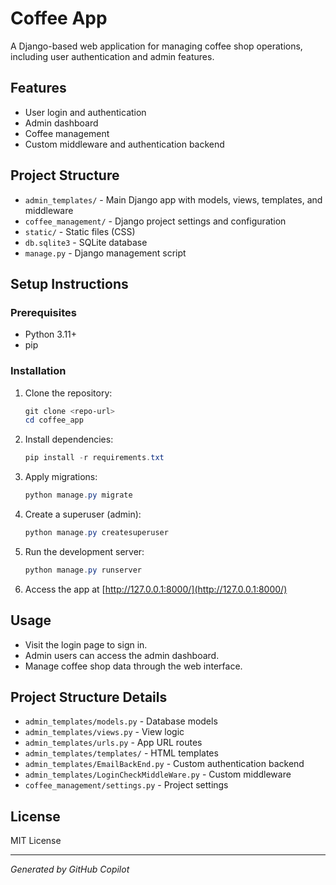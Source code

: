# Coffee App

A Django-based web application for managing coffee shop operations, including user authentication and admin features.

## Features
- User login and authentication
- Admin dashboard
- Coffee management
- Custom middleware and authentication backend

## Project Structure
- `admin_templates/` - Main Django app with models, views, templates, and middleware
- `coffee_management/` - Django project settings and configuration
- `static/` - Static files (CSS)
- `db.sqlite3` - SQLite database
- `manage.py` - Django management script

## Setup Instructions

### Prerequisites
- Python 3.11+
- pip

### Installation
1. Clone the repository:
   ```powershell
   git clone <repo-url>
   cd coffee_app
   ```
2. Install dependencies:
   ```powershell
   pip install -r requirements.txt
   ```
3. Apply migrations:
   ```powershell
   python manage.py migrate
   ```
4. Create a superuser (admin):
   ```powershell
   python manage.py createsuperuser
   ```
5. Run the development server:
   ```powershell
   python manage.py runserver
   ```
6. Access the app at [http://127.0.0.1:8000/](http://127.0.0.1:8000/)

## Usage
- Visit the login page to sign in.
- Admin users can access the admin dashboard.
- Manage coffee shop data through the web interface.

## Project Structure Details
- `admin_templates/models.py` - Database models
- `admin_templates/views.py` - View logic
- `admin_templates/urls.py` - App URL routes
- `admin_templates/templates/` - HTML templates
- `admin_templates/EmailBackEnd.py` - Custom authentication backend
- `admin_templates/LoginCheckMiddleWare.py` - Custom middleware
- `coffee_management/settings.py` - Project settings

## License
MIT License

---
*Generated by GitHub Copilot*
